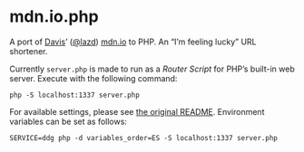 mdn.io.php
==========

A port of [Davis]’ ([@lazd]) [mdn.io] to PHP. An “I’m feeling lucky” URL shortener.

Currently `server.php` is made to run as a _Router Script_ for PHP’s built-in web server. Execute with the following command:

```
php -S localhost:1337 server.php
```

For available settings, please see [the original README](https://github.com/lazd/mdn.io/blob/master/README.md). Environment variables can be set as follows:

```
SERVICE=ddg php -d variables_order=ES -S localhost:1337 server.php
```


[Davis]: http://lazd.net/
[@lazd]: https://github.com/lazd
[mdn.io]: https://github.com/lazd/mdn.io/
